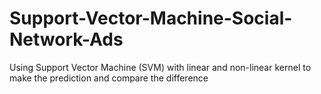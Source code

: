 # Support-Vector-Machine-Social-Network-Ads
Using Support Vector Machine (SVM) with linear and non-linear kernel to make the prediction and compare the difference
